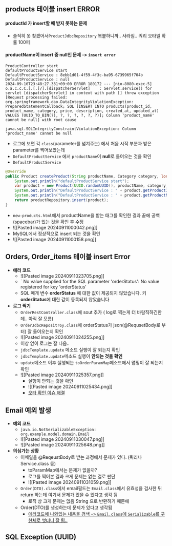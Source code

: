 
## products 테이블 insert ERROR

#### productId 가 insert할 때 받지 못하는 문제
- 솔직히 못 찾겠어서`ProductJdbcRepository` 복붙하니까.. 사라짐.. 쿼리 오타일 확률 100퍼
#### productName이 insert 중 null인 문제 -> `insert error` 
```
ProductController start
defaultProductService start
DefaultProductService : 8ebb1d01-4f59-4f3c-ba95-6739965f704b
DefaultProductService : null
2024-09-10T23:48:27.331+09:00 ERROR 180172 --- [nio-8080-exec-5] o.a.c.c.C.[.[.[/].[dispatcherServlet]    : Servlet.service() for servlet [dispatcherServlet] in context with path [] threw exception [Request processing failed: org.springframework.dao.DataIntegrityViolationException: PreparedStatementCallback; SQL [INSERT INTO products(product_id, product_name, category, price, description, created_at, updated_at) VALUES (UUID_TO_BIN(?), ?, ?, ?, ?, ?, ?)]; Column 'product_name' cannot be null] with root cause

java.sql.SQLIntegrityConstraintViolationException: Column 'product_name' cannot be null
``` 
- 로그에 보면 각 `class`(parameter를 넘겨주는) 에서 처음 시작 부분과 받은 parameter를 찍어보았는데 
- `DefaultProductService` 에서 `productName`이 **null**로 들어오는 것을 확인
- `DefaultProductService`
```java
@Override  
public Product createProduct(String productName, Category category, long price, String description) {  
    System.out.println("defaultProductService start");  
    var product = new Product(UUID.randomUUID(), productName, category, price, description, LocalDateTime.now(), LocalDateTime.now());  
    System.out.println("DefaultProductService : " + product.getProductId());  
    System.out.println("DefaultProductService : " + product.getProductName()); // null 확인이 됨
    return productRepository.insert(product);  
}
```
- `new-products.html`에서 productName을 받는 태그를 확인한 결과 끝에 공백(spacebar)가 있는 것을 확인 후 수정
- ![[Pasted image 20240911000042.png]]
- MySQL에서 정상적으로 insert 되는 것을 확인
- ![[Pasted image 20240911000158.png]]

## Orders, Order_items 테이블 insert Error
- **에러 코드**
	- ![[Pasted image 20240911023705.png]]
	- ` No value supplied for the SQL parameter 'orderStatus': No value registered for key 'orderStatus' 
	- SQL 매개 변수 **orderStatus** 에 대한 값이 제공되지 않았습니다. 키 **orderStatus**에 대한 값이 등록되지 않았습니다
- **로그 찍기** 
	- `OrderRestController.class`에 sout 추가 ( log로 찍는게 더 바람직하긴한데.. 아직 잘 모름)
	- `OrderJdbcRepositroy.class`에 orderStatus가 json(@RequsetBody로 부터) 잘 들어오는지 확인
	- ![[Pasted image 20240911024255.png]]
	- 이상 없이 로그는 잘 나옴..
    - `jdbcTemplate.update` 메소드 실행이 잘 되는지 확인 
    - `jdbcTemplate.update`메소드 실행이 **안되는 것을 확인** 
    - `update`메소드 이후 실행되는 `toOrderParamMap`메소드에서 맵핑이 잘 되는지 확인
    - ![[Pasted image 20240911025357.png]]
	    - 실행이 안되는 것을 확인
	    - ![[Pasted image 20240911025434.png]]
	    - <U> 오타 확인 이슈 해결</U> 
## Email 예외 발생
- **예외 코드**
	- `java.io.NotSerializableException: org.example.model.domain.Email`
	- ![[Pasted image 20240911030047.png]]
	- ![[Pasted image 20240911025648.png]]
- **의심가는 상황** 
	- 이메일을 @ReqeustBody로 받는 과정에서 문제가 있다. (쿼리나 Service.class 등)
		- toParamMap에서는 문제가 없을까? 
		- 로그를 찍어본 결과 크게 문제는 없는 걸로 판단 
		- ![[Pasted image 20240911031059.png]]
	- `Order(DTO).class`에서 email필드는 `Email.class`에서 유효성을 검사한 뒤 return 하는데 여기서 문제가 있을 수 있다고 생각 됨 
		- 로직 상 크게 문제는 없음 String 으로 반환하기 때문에
	- Order(DTO)를 생성하는데 문제가 있다고 생각됨
		- <U>에러코드에 나와있는 내용을 검색 -> `Email.class`에 `Serializable`를 구현체로 썻더니 잘 됨..</U>  

## SQL Exception (UUID)
